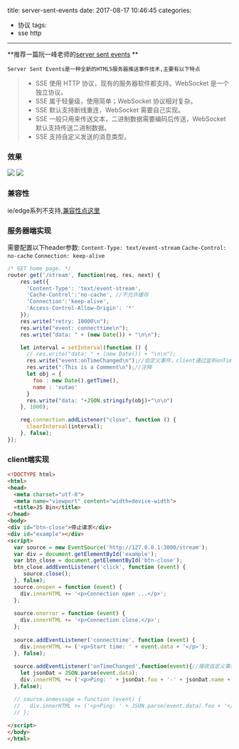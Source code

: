 title: server-sent-events
date: 2017-08-17 10:46:45
categories:
- 协议
tags:
- sse http
---

**推荐一篇阮一峰老师的[server sent events](http://www.ruanyifeng.com/blog/2017/05/server-sent_events.html) **

`Server Sent Events是一种全新的HTML5服务器推送事件技术,主要有以下特点`

> * SSE 使用 HTTP 协议，现有的服务器软件都支持。WebSocket 是一个独立协议。
> * SSE 属于轻量级，使用简单；WebSocket 协议相对复杂。
> * SSE 默认支持断线重连，WebSocket 需要自己实现。
> * SSE 一般只用来传送文本，二进制数据需要编码后传送，WebSocket 默认支持传送二进制数据。
> * SSE 支持自定义发送的消息类型。 

<!-- more -->
### 效果
![](/assets/blogImg/sse-pic2.png)
![](/assets/blogImg/sse-pic1.png)
### 兼容性
ie/edge系列不支持,[兼容性点这里](http://caniuse.mojijs.com/Home/Html/item/key/eventsource/index.html)

### 服务器端实现
需要配置以下header参数:
`Content-Type: text/event-stream`
`Cache-Control: no-cache`
`Connection: keep-alive`

```javascript
/* GET home page. */
router.get('/stream', function(req, res, next) {
    res.set({
      'Content-Type': 'text/event-stream',
      'Cache-Control':'no-cache', //不允许缓存
      'Connection':'keep-alive',
      'Access-Control-Allow-Origin': '*'
    });
    res.write("retry: 10000\n");
    res.write("event: connecttime\n");
    res.write("data: " + (new Date()) + "\n\n");

    let interval = setInterval(function () {
      // res.write("data: " + (new Date()) + "\n\n");
      res.write("event:onTimeChanged\n");//自定义事件，client通过监听onTimeChanged来接收消息
      res.write(":This is a Comment\n");//注释
      let obj = {
        foo : new Date().getTime(),
        name : 'xutao'
      }
      res.write("data: "+JSON.stringify(obj)+"\n\n")
    }, 1000);

    req.connection.addListener("close", function () {
      clearInterval(interval);
    }, false);
});
```
### client端实现
```html
<!DOCTYPE html>
<html>
<head>
  <meta charset="utf-8">
  <meta name="viewport" content="width=device-width">
  <title>JS Bin</title>
</head>
<body>
<div id="btn-close">停止请求</div>
<div id="example"></div>
<script>
  var source = new EventSource('http://127.0.0.1:3000/stream');
  var div = document.getElementById('example');
  var btn_close = document.getElementById('btn-close');
  btn_close.addEventListener('click', function (event) {
     source.close();
  }, false);
  source.onopen = function (event) {
    div.innerHTML += '<p>Connection open ...</p>';
  };
  
  source.onerror = function (event) {
    div.innerHTML += '<p>Connection close.</p>';
  };
  
  source.addEventListener('connecttime', function (event) {
    div.innerHTML += ('<p>Start time: ' + event.data + '</p>');
  }, false);
  
  source.addEventListener('onTimeChanged',function(event){//接收自定义事件，默认是onmessage
    let jsonDat = JSON.parse(event.data);
    div.innerHTML += ('<p>Ping: ' + jsonDat.foo + '-' + jsonDat.name + '</p>');
  },false);

  // source.onmessage = function (event) {
  //   div.innerHTML += ('<p>Ping: ' + JSON.parse(event.data).foo + '</p>');
  // };
  
</script>
</body>
</html>
```
